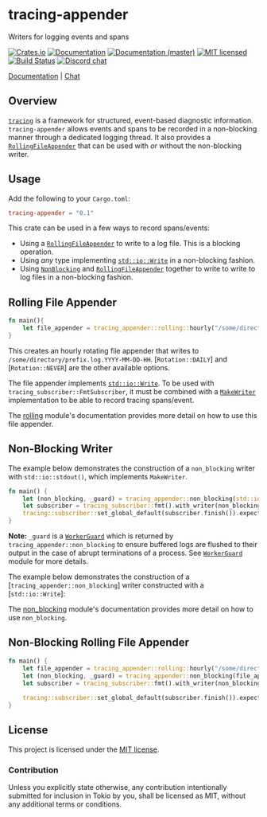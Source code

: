 # tracing-appender

Writers for logging events and spans

[![Crates.io][crates-badge]][crates-url]
[![Documentation][docs-badge]][docs-url]
[![Documentation (master)][docs-master-badge]][docs-master-url]
[![MIT licensed][mit-badge]][mit-url]
[![Build Status][actions-badge]][actions-url]
[![Discord chat][discord-badge]][discord-url]

[Documentation][docs-url] | [Chat][discord-url]

[crates-badge]: https://img.shields.io/crates/v/tracing-appender.svg
[crates-url]: https://crates.io/crates/tracing-appender/0.1.0
[docs-badge]: https://docs.rs/tracing-appender/badge.svg
[docs-url]: https://docs.rs/tracing-appender/0.1.0
[docs-master-badge]: https://img.shields.io/badge/docs-master-blue
[docs-master-url]: https://tracing-rs.netlify.com/tracing-appender
[mit-badge]: https://img.shields.io/badge/license-MIT-blue.svg
[mit-url]: LICENSE
[actions-badge]: https://github.com/tokio-rs/tracing/workflows/CI/badge.svg
[actions-url]:https://github.com/tokio-rs/tracing/actions?query=workflow%3ACI
[discord-badge]: https://img.shields.io/discord/500028886025895936?logo=discord&label=discord&logoColor=white
[discord-url]: https://discord.gg/EeF3cQw

## Overview

[`tracing`] is a framework for structured, event-based diagnostic information. `tracing-appender` allows
events and spans to be recorded in a non-blocking manner through a dedicated logging thread. 
It also provides a [`RollingFileAppender`] that can be used with _or_ without the non-blocking writer.

## Usage

Add the following to your `Cargo.toml`:
```toml
tracing-appender = "0.1"
```

This crate can be used in a few ways to record spans/events:
 - Using a [`RollingFileAppender`] to write to a log file. This is a blocking operation.
 - Using *any* type implementing [`std::io::Write`][write] in a non-blocking fashion.
 - Using [`NonBlocking`][non_blocking] and [`RollingFileAppender`] together to write to write to log files in a non-blocking fashion.

## Rolling File Appender

```rust
fn main(){
    let file_appender = tracing_appender::rolling::hourly("/some/directory", "prefix.log");
}
```
This creates an hourly rotating file appender that writes to `/some/directory/prefix.log.YYYY-MM-DD-HH`.
[`Rotation::DAILY`] and [`Rotation::NEVER`] are the other available options.

The file appender implements [`std::io::Write`][write]. To be used with `tracing_subscriber::FmtSubscriber`, it must be combined with a [`MakeWriter`] implementation to be able to record tracing spans/event.

The [rolling] module's documentation provides more detail on how to use this file appender.

## Non-Blocking Writer
The example below demonstrates the construction of a `non_blocking` writer with `std::io::stdout()`, which implements `MakeWriter`.
```rust
fn main() {
    let (non_blocking, _guard) = tracing_appender::non_blocking(std::io::stdout());
    let subscriber = tracing_subscriber::fmt().with_writer(non_blocking);
    tracing::subscriber::set_global_default(subscriber.finish()).expect("Could not set global default");
}
```
**Note:** `_guard` is a [`WorkerGuard`] which is returned by `tracing_appender::non_blocking`
to ensure buffered logs are flushed to their output in the case of abrupt terminations of a process.
See [`WorkerGuard`] module for more details.

The example below demonstrates the construction of a [`tracing_appender::non_blocking`] writer constructed with a [`std::io::Write`]:

The [non_blocking] module's documentation provides more detail on how to use `non_blocking`.

## Non-Blocking Rolling File Appender

```rust
fn main() {
    let file_appender = tracing_appender::rolling::hourly("/some/directory", "prefix.log");
    let (non_blocking, _guard) = tracing_appender::non_blocking(file_appender);
    let subscriber = tracing_subscriber::fmt().with_writer(non_blocking);
    
    tracing::subscriber::set_global_default(subscriber.finish()).expect("Could not set global default");
}
```

[`tracing`]: https://docs.rs/tracing/latest/tracing/
[`MakeWriter`]: https://docs.rs/tracing-subscriber/latest/tracing_subscriber/fmt/trait.MakeWriter.html
[write]: https://doc.rust-lang.org/std/io/trait.Write.html
[non_blocking]: https://docs.rs/tracing-appender/latest/tracing_appender/non_blocking/indexx.html
[rolling]: https://docs.rs/tracing-appender/latest/tracing_appender/rolling/index.html
[`WorkerGuard`]: https://docs.rs/tracing-appender/latest/tracing_appender/non_blocking/struct.WorkerGuard.html
[`RollingFileAppender`]: https://docs.rs/tracing-appender/latest/tracing_appender/rolling/struct.RollingFileAppender.html

## License

This project is licensed under the [MIT license](LICENSE).

### Contribution

Unless you explicitly state otherwise, any contribution intentionally submitted
for inclusion in Tokio by you, shall be licensed as MIT, without any additional
terms or conditions.
